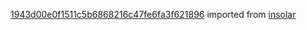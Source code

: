 [1943d00e0f1511c5b6868216c47fe6fa3f621896](https://github.com/insolar/insolar/commit/1943d00e0f1511c5b6868216c47fe6fa3f621896) imported from [insolar](https://github.com/insolar/insolar)
